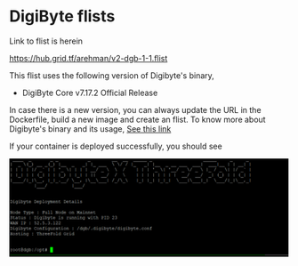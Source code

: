 # DigiByte flists

Link to flist is herein

https://hub.grid.tf/arehman/v2-dgb-1-1.flist

This flist uses the following version of Digibyte's binary,
- DigiByte Core v7.17.2 Official Release 

In case there is a new version, you can always update the URL in the Dockerfile, build a new image and create an flist. To know more about Digibyte's binary and its usage, [See this link](https://github.com/digibyte/digibyte/releases)

If your container is deployed successfully, you should see

![dgb_start.png](images/dgb_start.png)

